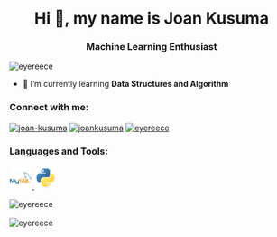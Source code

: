 <h1 align="center">Hi 👋, my name is Joan Kusuma</h1>
<h3 align="center">Machine Learning Enthusiast</h3>

<p align="left"> <img src="https://komarev.com/ghpvc/?username=eyereece&label=Profile%20views&color=0e75b6&style=flat" alt="eyereece" /> </p>

- 🌱 I’m currently learning **Data Structures and Algorithm**

<h3 align="left">Connect with me:</h3>
<p align="left">
<a href="https://linkedin.com/in/joan-kusuma" target="blank"><img align="center" src="https://raw.githubusercontent.com/rahuldkjain/github-profile-readme-generator/master/src/images/icons/Social/linked-in-alt.svg" alt="joan-kusuma" height="30" width="40" /></a>
<a href="https://medium.com/joankusuma" target="blank"><img align="center" src="https://raw.githubusercontent.com/rahuldkjain/github-profile-readme-generator/master/src/images/icons/Social/medium.svg" alt="joankusuma" height="30" width="40" /></a>
<a href="https://www.hackerrank.com/eyereece" target="blank"><img align="center" src="https://raw.githubusercontent.com/rahuldkjain/github-profile-readme-generator/master/src/images/icons/Social/hackerrank.svg" alt="eyereece" height="30" width="40" /></a>
</p>

<h3 align="left">Languages and Tools:</h3>
<p align="left"> <a href="https://www.mysql.com/" target="_blank" rel="noreferrer"> <img src="https://raw.githubusercontent.com/devicons/devicon/master/icons/mysql/mysql-original-wordmark.svg" alt="mysql" width="40" height="40"/> </a> <a href="https://www.python.org" target="_blank" rel="noreferrer"> <img src="https://raw.githubusercontent.com/devicons/devicon/master/icons/python/python-original.svg" alt="python" width="40" height="40"/> </a> </p>

<p><img align="center" src="https://github-readme-stats.vercel.app/api/top-langs?username=eyereece&show_icons=true&locale=en&layout=compact" alt="eyereece" /></p>

<p><img align="center" src="https://github-readme-streak-stats.herokuapp.com/?user=eyereece&" alt="eyereece" /></p>



<!--
**eyereece/eyereece** is a ✨ _special_ ✨ repository because its `README.md` (this file) appears on your GitHub profile.

Here are some ideas to get you started:

- 🔭 I’m currently working on ...
- 🌱 I’m currently learning ...
- 👯 I’m looking to collaborate on ...
- 🤔 I’m looking for help with ...
- 💬 Ask me about ...
- 📫 How to reach me: ...
- 😄 Pronouns: ...
- ⚡ Fun fact: ...
-->
